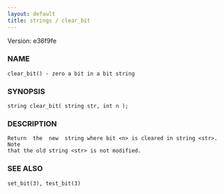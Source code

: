 ```yaml
---
layout: default
title: strings / clear_bit
---
```


Version: e36f9fe




### NAME
    clear_bit() - zero a bit in a bit string


### SYNOPSIS
    string clear_bit( string str, int n );


### DESCRIPTION
    Return  the  new  string where bit <n> is cleared in string <str>. Note
    that the old string <str> is not modified.


### SEE ALSO
    set_bit(3), test_bit(3)



